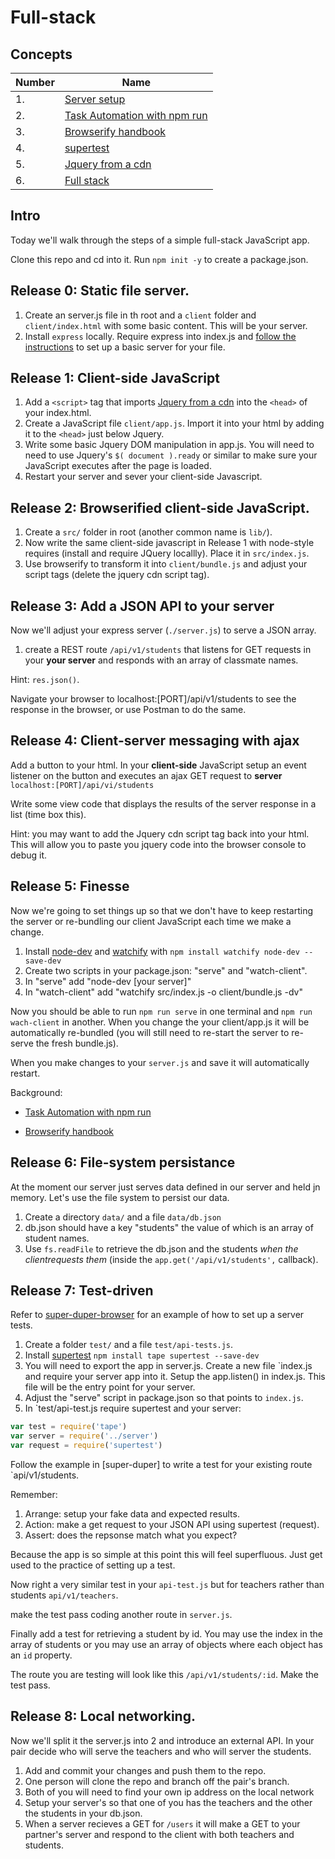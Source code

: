 # Full-stack

## Concepts

Number | Name
-------|-------------------
1.     | [Server setup](http://www.fullstacktraining.com/articles/how-to-serve-static-files-with-express)
2.     | [Task Automation with npm run](http://substack.net/task_automation_with_npm_run)
3.     | [Browserify handbook](https://github.com/substack/browserify-handbook#watchify)
4.     | [supertest](https://www.npmjs.com/package/supertest)
5.     | [Jquery from a cdn](https://developers.google.com/speed/libraries/)
6.     | [Full stack](http://www.laurencegellert.com/2012/08/what-is-a-full-stack-developer/)

## Intro

Today we'll walk through the steps of a simple full-stack JavaScript app.

Clone this repo and cd into it. Run `npm init -y` to create a package.json.

## Release 0: Static file server.

1. Create an server.js file in th root and a `client` folder and `client/index.html` with some basic content. This will be your server.
1. Install `express` locally. Require express into index.js and [follow the instructions](http://www.fullstacktraining.com/articles/how-to-serve-static-files-with-express) to set up a basic server for your file.


## Release 1: Client-side JavaScript

1. Add a `<script>` tag that imports [Jquery from a cdn](https://developers.google.com/speed/libraries/) into the `<head>` of your index.html.
1. Create a JavaScript file `client/app.js`. Import it into your html by  adding it to the `<head>` just below Jquery.
1. Write some basic Jquery DOM manipulation in app.js. You will need to need to use Jquery's `$( document ).ready` or similar to make sure your JavaScript executes after the page is loaded.
1. Restart your server and sever your client-side Javascript.

## Release 2: Browserified client-side JavaScript.

1. Create a `src/` folder in root (another common name is `lib/`).
1. Now write the same client-side javascript in Release 1 with node-style requires (install and require JQuery locallly). Place it in `src/index.js`.
1. Use browserify to transform it into `client/bundle.js` and adjust your script tags (delete the jquery cdn script tag).

## Release 3: Add a JSON API to your server

Now we'll adjust your express server (`./server.js`) to serve a JSON array.

1. create a REST route `/api/v1/students` that listens for GET requests in your **your server** and responds with an array of classmate names.

Hint: `res.json()`.

Navigate your browser to localhost:[PORT]/api/v1/students to see the response in the browser, or use Postman to do the same.

## Release 4: Client-server messaging with ajax

Add a button to your html. In your **client-side** JavaScript setup an event listener on the button and executes an ajax GET request to **server** `localhost:[PORT]/api/vi/students`

Write some view code that displays the results of the server response in a list (time box this).

Hint: you may want to add the Jquery cdn script tag back into your html. This will allow you to paste you jquery code into the browser console to debug it.

## Release 5: Finesse

Now we're going to set things up so that we don't have to keep restarting the server or re-bundling our client JavaScript each time we make a change.

1. Install [node-dev](https://www.npmjs.com/package/node-dev) and [watchify](https://www.npmjs.com/package/watchify) with `npm install watchify node-dev --save-dev`
1. Create two scripts in your package.json: "serve" and "watch-client".
1. In "serve" add "node-dev [your server]"
1. In "watch-client" add "watchify src/index.js -o client/bundle.js -dv"

Now you should be able to run `npm run serve` in one terminal and `npm run wach-client` in another. When you change the your client/app.js it will be automatically re-bundled (you will still need to re-start the server to re-serve the fresh bundle.js).

When you make changes to your `server.js` and save it will automatically restart.


Background:

 * [Task Automation with npm run](http://substack.net/task_automation_with_npm_run)

 * [Browserify handbook](https://github.com/substack/browserify-handbook#watchify)


## Release 6: File-system persistance

At the moment our server just serves data defined in our server and held jn memory. Let's use the file system to persist our data.

1. Create a directory `data/` and a file `data/db.json`
1. db.json should have a key "students" the value of which is an array of student names.
1. Use `fs.readFile` to retrieve the db.json and the students *when the clientrequests them* (inside the `app.get('/api/v1/students',`  callback).


## Release 7: Test-driven

Refer to [super-duper-browser](https://github.com/kakapo-2016/super-duper/tree/es5-tape/test) for an example of how to set up a server tests.

1. Create a folder `test/` and a file `test/api-tests.js`.
1. Install [supertest](https://www.npmjs.com/package/supertest) `npm install tape supertest --save-dev`
1. You will need to export the app in server.js. Create a new file `index.js and require your server app into it. Setup the app.listen() in index.js. This file will be the entry point for your server.
1. Adjust the "serve" script in package.json so that points to `index.js`.
1. In `test/api-test.js require supertest and your server:

```js
var test = require('tape')
var server = require('../server')
var request = require('supertest')
```

Follow the example in [super-duper] to write a test for your existing route `api/v1/students.

Remember:

1. Arrange: setup your fake data and expected results.
2. Action: make a get request to your JSON API using supertest (request).
2. Assert: does the repsonse match what you expect?

Because the app is so simple at this point this will feel superfluous. Just get used to the practice of setting up a test.

Now right a very similar test in your `api-test.js` but for teachers rather than students `api/v1/teachers`.

make the test pass  coding another route in `server.js`.

Finally add a test for retrieving a student by id. You may use the index in the array of students or you may use an array of objects where each object has an `id` property.

The route you are testing will look like this `/api/v1/students/:id`. Make the test pass.


## Release 8: Local networking.


Now we'll split it the server.js into 2 and introduce an external API. In your pair decide who will serve the teachers and who will server the students.

1. Add and commit your changes and push them to the repo.
1. One person will clone the repo and branch off the pair's branch.
1. Both of you will need to find your own ip address on the local network
1. Setup your server's so that one of you has the teachers and the other the students in your db.json.
1. When a server recieves a GET for `/users` it will make a GET to your partner's server and respond to the client with both teachers and students.











